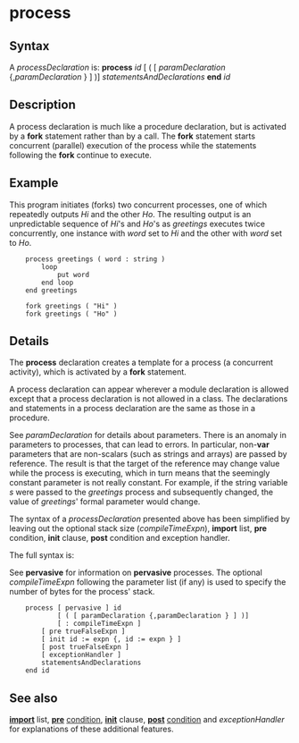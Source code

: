
# process

## Syntax
A _processDeclaration_ is:   **process** _id_ [ ( [ _paramDeclaration_ {,_paramDeclaration_ } ] )]     _statementsAndDeclarations_   **end** _id_

## Description
A process declaration is much like a procedure declaration, but is activated by a **fork** statement rather than by a call. The **fork** statement starts concurrent (parallel) execution of the process while the statements following the **fork** continue to execute.


## Example
This program initiates (forks) two concurrent processes, one of which repeatedly outputs _Hi_ and the other _Ho_. The resulting output is an unpredictable sequence of _Hi_'s and _Ho_'s as _greetings_ executes twice concurrently, one instance with _word_ set to _Hi_ and the other with _word_ set to _Ho_.

        process greetings ( word : string )
            loop
                put word
            end loop
        end greetings
        
        fork greetings ( "Hi" )
        fork greetings ( "Ho" )
## Details
The **process** declaration creates a template for a process (a concurrent activity), which is activated by a **fork** statement.

A process declaration can appear wherever a module declaration is allowed except that a process declaration is not allowed in a class. The declarations and statements in a process declaration are the same as those in a procedure.

See _paramDeclaration_ for details about parameters. There is an anomaly in parameters to processes, that can lead to errors. In particular, non-**var** parameters that are non-scalars (such as strings and arrays) are passed by reference. The result is that the target of the reference may change value while the process is executing, which in turn means that the seemingly constant parameter is not really constant. For example, if the string variable _s_ were passed to the _greetings_ process and subsequently changed, the value of _greetings_' formal parameter would change.

The syntax of a _processDeclaration_ presented above has been simplified by leaving out the optional stack size (_compileTimeExpn_), **import** list, **pre** condition, **init** clause, **post** condition and exception handler. 

The full syntax is:

See **pervasive** for information on **pervasive** processes. The optional _compileTimeExpn_ following the parameter list (if any) is used to specify the number of bytes for the process' stack.

        process [ pervasive ] id
                [ ( [ paramDeclaration {,paramDeclaration } ] )]
                [ : compileTimeExpn ]
            [ pre trueFalseExpn ]
            [ init id := expn {, id := expn } ]
            [ post trueFalseExpn ]
            [ exceptionHandler ]
            statementsAndDeclarations
        end id
## See also
**[import](import.html)** list, **[pre](pre.html)** [condition](condition.html), **[init](init.html)** clause, **[post](post.html)** [condition](condition.html) and _exceptionHandler_ for explanations of these additional features.

